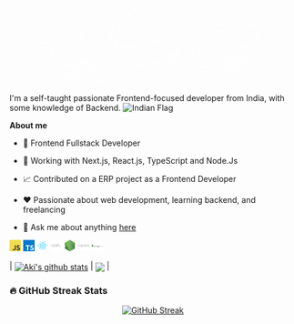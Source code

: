 <p align="center"><a href="https://akinurrahman.com"><img width="80%" alt="Hello, I'm Akinur Rahman!" src="./assets/header.gif" /></a></p>


I'm a self-taught passionate Frontend-focused developer from India, with some knowledge of Backend. <img src="https://upload.wikimedia.org/wikipedia/en/4/41/Flag_of_India.svg" alt="Indian Flag" width="20">



**About me**

- 💼 Frontend Fullstack Developer

- 🚀 Working with Next.js, React.js, TypeScript and Node.Js

- 📈 Contributed on a ERP project as a Frontend Developer

- ❤️ Passionate about web development, learning backend, and freelancing

- 💬 Ask me about anything [here](https://github.com/akinurrahman/akinurrahman/issues)


<p>
  <img height="20" alt="javascript" src="https://raw.githubusercontent.com/github/explore/main/topics/javascript/javascript.png">
  <img height="20" alt="typescript" src="https://raw.githubusercontent.com/github/explore/main/topics/typescript/typescript.png">
  <img height="20" alt="react" src="https://raw.githubusercontent.com/github/explore/main/topics/react/react.png">
  <img height="20" alt="nextjs" src="https://raw.githubusercontent.com/github/explore/main/topics/nextjs/nextjs.png">
  <img height="20" alt="nodejs" src="https://raw.githubusercontent.com/github/explore/main/topics/nodejs/nodejs.png">
  <img height="20" alt="express" src="https://raw.githubusercontent.com/github/explore/main/topics/express/express.png">
  <img height="20" alt="mongodb" src="https://raw.githubusercontent.com/github/explore/main/topics/mongodb/mongodb.png">

</p>

| <a href="https://github.com/akinurrahman/github-readme-stats"><img align="center" src="https://github-readme-stats.vercel.app/api?username=akinurrahman&show_icons=true&include_all_commits=true&theme=buefy&hide_border=true" alt="Aki's github stats" /></a> | <a href="https://github.com/akinurrahman/github-readme-stats"><img align="center" src="https://github-readme-stats.vercel.app/api/top-langs/?username=akinurrahman&layout=compact&theme=buefy&hide_border=true" /></a> |


### 🔥 GitHub Streak Stats

<p align="center">
  <a href="https://git.io/streak-stats">
    <img src="https://streak-stats.demolab.com/?user=akinurrahman&theme=buefy&hide_border=true" alt="GitHub Streak"/>
  </a>
</p>


